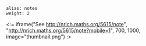 ````
alias: notes
weight: 2
````

<:= iframe("See http://nrich.maths.org/5615/note", "http://nrich.maths.org/5615/note?mobile=1", 700, 1000, image="thumbnail.png") :>